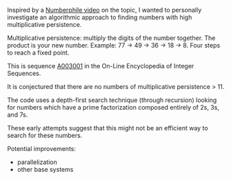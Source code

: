 
Inspired by a [Numberphile video](https://www.youtube.com/watch?v=Wim9WJeDTHQ) on the topic, I wanted to personally investigate an algorithmic approach to finding numbers with high multiplicative persistence. 

Multiplicative persistence: multiply the digits of the number together. The product is your new number. Example: 77 -> 49 -> 36 -> 18 -> 8. Four steps to reach a fixed point. 

This is sequence [A003001](https://oeis.org/A003001) in the On-Line Encyclopedia of Integer Sequences. 

It is conjectured that there are no numbers of multiplicative persistence > 11. 

The code uses a depth-first search technique (through recursion) looking for numbers which have a prime factorization composed entirely of 2s, 3s, and 7s.

These early attempts suggest that this might not be an efficient way to search for these numbers.

Potential improvements:
- parallelization 
- other base systems

